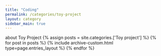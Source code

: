 ```yaml
---
title: "Coding"
permalink: /categories/toy-project
layout: category
sidebar_main: true
---
```


about Toy Project
{% assign posts = site.categories.['Toy project'] %}
{% for post in posts %} {% include archive-custom.html type=page.entries_layout %} {% endfor %}
